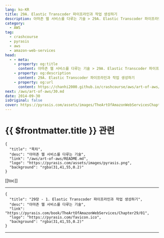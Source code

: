 ```yaml
---
lang: ko-KR
title: 29A. Elastic Transcoder 파이프라인과 작업 생성하기
description: 아마존 웹 서비스를 다루는 기술 > 29A. Elastic Transcoder 파이프라인과 작업 생성하기
category:
  - AWS
tag: 
  - crashcourse
  - pyrasis
  - aws 
  - amazon-web-services
head:
  - - meta:
    - property: og:title
      content: 아마존 웹 서비스를 다루는 기술 > 29A. Elastic Transcoder 파이프라인과 작업 생성하기
    - property: og:description
      content: 29A. Elastic Transcoder 파이프라인과 작업 생성하기
    - property: og:url
      content: https://chanhi2000.github.io/crashcourse/aws/art-of-aws/29A.html
next: /aws/art-of-aws/30.md
date: 2014-09-30
isOriginal: false
cover: https://pyrasis.com/assets/images/TheArtOfAmazonWebServicesChapter29/1_.png
---
```


# {{ $frontmatter.title }} 관련

```component VPCard
{
  "title": "목차",
  "desc": "아마존 웹 서비스를 다루는 기술",
  "link": "/aws/art-of-aws/README.md",
  "logo": "https://pyrasis.com/assets/images/pyrasis.png",
  "background": "rgba(31,41,55,0.2)"
}
```

[[toc]]

---

```component VPCard
{
  "title": "29장 - 1. Elastic Transcoder 파이프라인과 작업 생성하기",
  "desc": "아마존 웹 서비스를 다루는 기술",
  "link": "https://pyrasis.com/book/TheArtOfAmazonWebServices/Chapter29/01",
  "logo": "https://pyrasis.com/favicon.ico",
  "background": "rgba(31,41,55,0.2)"
}
```

<!-- TODO: 작성 -->

---
